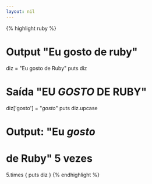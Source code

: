 ```yaml
---
layout: nil
---
```


{% highlight ruby %}
# Output "Eu gosto de ruby"
diz = "Eu gosto de Ruby"
puts diz

# Saída "EU *GOSTO* DE RUBY"
diz['gosto'] = "*gosto*"
puts diz.upcase

# Output: "Eu *gosto*
# de Ruby" 5 vezes
5.times { puts diz }
{% endhighlight %}
